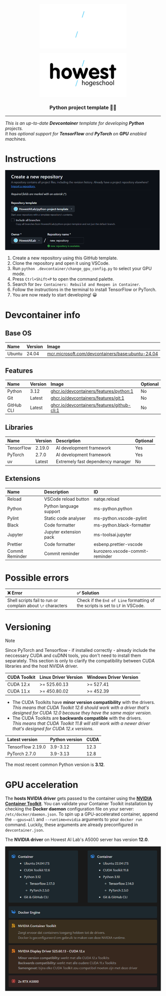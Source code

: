 <p align="center"><img align="center" width="280" src="../.github/Howest-logo-wit.svg#gh-dark-mode-only"/></p>
<p align="center"><img align="center" width="280" src="../.github/Howest-logo-zwart.svg#gh-light-mode-only"/></p>

<h3 align="center">Python project template 🐍✨</h3>

<hr>

_This is an up-to-date **Devcontainer** template for developing **Python** projects._<br>
_It has optional support for **TensorFlow** and **PyTorch** on **GPU** enabled machines._

# Instructions

<img width="500" src="../.github/devcontainer-step-1.png"/>

1. Create a new repository using this GitHub template.
2. Clone the repository and open it using VSCode.
3. Run `python .devcontainer/change_gpu_config.py` to select your GPU mode.
4. Press `Ctrl+Shift+P` to open the command palette.
5. Search for `Dev Containers: Rebuild and Reopen in Container`.
6. Follow the instructions in the terminal to install TensorFlow or PyTorch.
7. You are now ready to start developing! 😀

# Devcontainer info

## Base OS

| Name   | Version | Image                                                                                                                  |
| :----- | :------ | :--------------------------------------------------------------------------------------------------------------------- |
| Ubuntu | 24.04   | [mcr.microsoft.com/devcontainers/base:ubuntu-24.04](https://github.com/devcontainers/images/tree/main/src/base-ubuntu) |

## Features

| Name       | Version | Image                                                                                                             | Optional |
| :--------- | :------ | :---------------------------------------------------------------------------------------------------------------- | -------- |
| Python     | 3.12    | [ghcr.io/devcontainers/features/python:1](https://github.com/devcontainers/features/tree/main/src/python)         | No       |
| Git        | Latest  | [ghcr.io/devcontainers/features/git:1](https://github.com/devcontainers/features/tree/main/src/git)               | No       |
| GitHub CLI | Latest  | [ghcr.io/devcontainers/features/github-cli:1](https://github.com/devcontainers/features/tree/main/src/github-cli) | No       |

## Libraries

| Name       | Version | Description                       | Optional |
| :--------- | :------ | :-------------------------------- | -------- |
| TensorFlow | 2.19.0  | AI development framework          | Yes      |
| PyTorch    | 2.7.0   | AI development framework          | Yes      |
| uv         | Latest  | Extremely fast dependency manager | No       |

## Extensions

| Name            | Description             | ID                              |
| :-------------- | :---------------------- | :------------------------------ |
| Reload          | VSCode reload button    | natqe.reload                    |
| Python          | Python language support | ms-python.python                |
| Pylint          | Static code analyser    | ms-python.vscode-pylint         |
| Black           | Code formatter          | ms-python.black-formatter       |
| Jupyter         | Jupyter extension pack  | ms-toolsai.jupyter              |
| Prettier        | Code formatter          | esbenp.prettier-vscode          |
| Commit Reminder | Commit reminder         | kurozero.vscode-commit-reminder |

# Possible errors

| **❌ Error**                                                | **✅ Solution**                                                                |
| :---------------------------------------------------------- | :----------------------------------------------------------------------------- |
| Shell scripts fail to run or complain about `\r` characters | Check if the `End of Line` formatting of the scripts is set to `LF` in VSCode. |

# Versioning

> [!NOTE]  
> Since PyTorch and Tensorflow - if installed correctly - already include the neccessary CUDA and cuDNN tools, you don't need to install them separately. This section is only to clarify the compatibility between CUDA libraries and the host NVIDIA driver.

| CUDA Toolkit | Linux Driver Version | Windows Driver Version |
| :----------- | :------------------- | :--------------------- |
| CUDA 12.x    | >= 525.60.13         | >= 527.41              |
| CUDA 11.x    | >= 450.80.02         | >= 452.39              |

- The CUDA Toolkits have **minor version compatibility** with the drivers.<br/>
  _This means that CUDA Toolkit 12.6 should work with a driver that's designed for CUDA 12.0 because they have the same major version._
- The CUDA Toolkits are **backwards compatible** with the drivers.<br/>
  _This means that CUDA Toolkit 11.8 will still work with a newer driver that's designed for CUDA 12.x versions._

| Latest version    | Python version | CUDA |
| :---------------- | :------------- | :--- |
| TensorFlow 2.19.0 | 3.9-3.12       | 12.3 |
| PyTorch 2.7.0     | 3.9-3.13       | 12.8 |

The most recent common Python version is **3.12**.

# GPU acceleration

The **hosts NVIDIA driver** gets passed to the container using the **[NVIDIA Container Toolkit](https://docs.nvidia.com/datacenter/cloud-native/container-toolkit/latest/index.html)**.
You can validate your Container Toolkit installation by checking the **Docker daemon** configuration file on your server: `/etc/docker/daemon.json`.
To spin up a GPU-accelerated container, append the `--gpus=all` and `--runtime=nvidia` arguments to your `docker run` command.
Luckily, these arguments are already preconfigured in `devcontainer.json`.

The **NVIDIA driver** on Howest AI Lab's A5000 server has version **12.0**.<br/>

![CUDA stack](../.github/cuda_stack.png)
